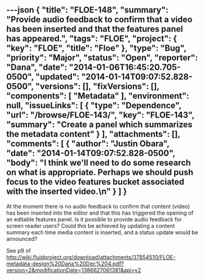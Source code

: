---json
{
  "title": "FLOE-148",
  "summary": "Provide audio feedback to confirm that a video has been inserted and that the features panel has appeared.",
  "tags": "FLOE",
  "project": {
    "key": "FLOE",
    "title": "Floe"
  },
  "type": "Bug",
  "priority": "Major",
  "status": "Open",
  "reporter": "Dana",
  "date": "2014-01-06T16:45:20.705-0500",
  "updated": "2014-01-14T09:07:52.828-0500",
  "versions": [],
  "fixVersions": [],
  "components": [
    "Metadata"
  ],
  "environment": null,
  "issueLinks": [
    {
      "type": "Dependence",
      "url": "/browse/FLOE-143/",
      "key": "FLOE-143",
      "summary": "Create a panel which summarizes the metadata content"
    }
  ],
  "attachments": [],
  "comments": [
    {
      "author": "Justin Obara",
      "date": "2014-01-14T09:07:52.828-0500",
      "body": "I think we'll need to do some research on what is appropriate. Perhaps we should push focus to the video features bucket associated with the inserted video.\n"
    }
  ]
}
---
At the moment there is no audio feedback to confirm that content (video) has been inserted into the editor and that this has triggered the opening of an editable features panel.  Is it possible to provide audio feedback for screen reader users? Could this be achieved by updating a content summary each time media content is inserted, and a status update would be announced?&#x20;

See p9 of <http://wiki.fluidproject.org/download/attachments/37854510/FLOE-metadata-design%20Dana%20Dec%204.pdf?version=2&modificationDate=1386627061381&api=v2>&#x20;

        